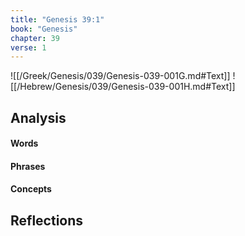```yaml
---
title: "Genesis 39:1"
book: "Genesis"
chapter: 39
verse: 1
---
```

![[/Greek/Genesis/039/Genesis-039-001G.md#Text]]
![[/Hebrew/Genesis/039/Genesis-039-001H.md#Text]]

## Analysis

#### Words

#### Phrases

#### Concepts

## Reflections
